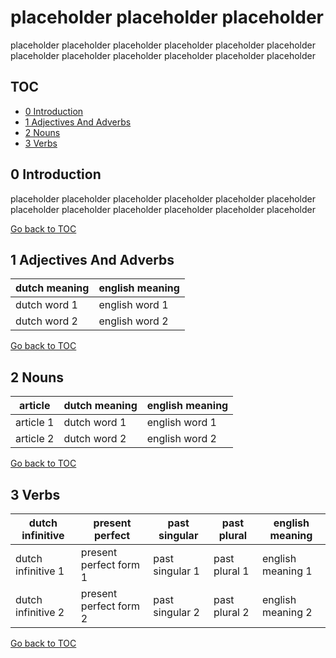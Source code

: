 placeholder placeholder placeholder
===================================
placeholder placeholder placeholder placeholder 
placeholder placeholder placeholder placeholder 
placeholder placeholder placeholder placeholder

TOC
---
- [0 Introduction](#0-introduction)<br/>
- [1 Adjectives And Adverbs](#1-adjectives-and-adverbs)<br/>
- [2 Nouns](#2-nouns)<br/>
- [3 Verbs](#3-verbs)<br/>

 0 Introduction
---------------
placeholder placeholder placeholder placeholder 
placeholder placeholder placeholder placeholder 
placeholder placeholder placeholder placeholder

[Go back to TOC](#toc)


 1 Adjectives And Adverbs
-------------------------
| dutch meaning | english meaning |
| --- | --- |
| dutch word 1 | english word 1 |
| dutch word 2 | english word 2 |

[Go back to TOC](#toc)


 2 Nouns
--------
| article | dutch meaning | english meaning |
| --- | --- | --- |
| article 1 | dutch word 1 | english word 1 |
| article 2 | dutch word 2 | english word 2 |

[Go back to TOC](#toc)


 3 Verbs
--------
| dutch infinitive | present perfect | past singular | past plural | english meaning |
| --- | --- | --- | --- | --- |
| dutch infinitive 1 | present perfect form 1 | past singular 1 | past plural 1 | english meaning 1 |
| dutch infinitive 2 | present perfect form 2 | past singular 2 | past plural 2 | english meaning 2 |

[Go back to TOC](#toc)


